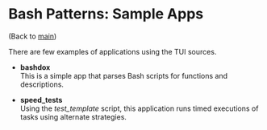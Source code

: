 # Bash Patterns: Sample Apps

(Back to [main][bash_patterns])

There are few examples of applications using the TUI sources.

- **bashdox**  
  This is a simple app that parses Bash scripts for functions and descriptions.

- **speed_tests**  
  Using the *test_template* script, this application runs timed executions of
  tasks using alternate strategies.


[bash_patterns]: <https://www.github.com/cjungmann/bash_patterns>   "Bash Patterns"

